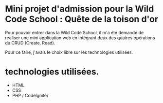 # Mini projet d'admission pour la Wild Code School : Quête de la toison d'or

Pour pouvoir entrer dans la Wild Code School, il m'a été demandé de réaliser une mini application web en intégrant deux des quatres opérations du CRUD (Create, Read).

Pour ce faire, j'avais le choix libre sur les technologies utilisées. 

# technologies utilisées. 
- HTML
- CSS
- PHP / CodeIgniter
